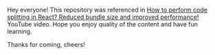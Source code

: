 Hey everyone!
This repository was referenced in [How to perform code splitting in React? Reduced bundle size and improved performance!](https://youtu.be/C7KKPx4neM4) YouTube video.
Hope you enjoy quality of the content and have fun learning.

Thanks for coming, cheers!
